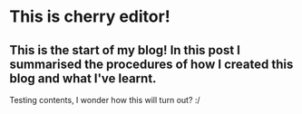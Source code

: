 # This is cherry editor!
## This is the start of my blog! In this post I summarised the procedures of how I created this blog and what I've learnt.
Testing contents, I wonder how this will turn out? :/